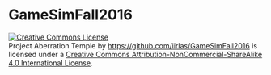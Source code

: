 # GameSimFall2016
<a rel="license" href="http://creativecommons.org/licenses/by-nc-sa/4.0/"><img alt="Creative Commons License" style="border-width:0" src="https://i.creativecommons.org/l/by-nc-sa/4.0/88x31.png" /></a><br /><span xmlns:dct="http://purl.org/dc/terms/" property="dct:title">Project Aberration Temple</span> by <a xmlns:cc="http://creativecommons.org/ns#" href="https://github.com/iirlas/GameSimFall2016" property="cc:attributionName" rel="cc:attributionURL">https://github.com/iirlas/GameSimFall2016</a> is licensed under a <a rel="license" href="http://creativecommons.org/licenses/by-nc-sa/4.0/">Creative Commons Attribution-NonCommercial-ShareAlike 4.0 International License</a>.
